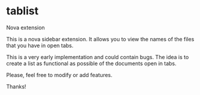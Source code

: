 # tablist
Nova extension

This is a nova sidebar extension. It allows you to view the names of the files that you have in open tabs.

This is a very early implementation and could contain bugs. The idea is to create a list as functional as possible of the documents open in tabs.

Please, feel free to modify or add features.

Thanks!
